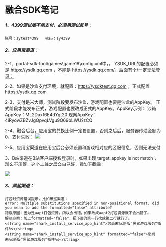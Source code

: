 # 融合SDK笔记

##### 1、4399测试版不能支付，必须用测试账号：

	账号：sytest4399   密码：sy4399

##### 2、应用宝渠道：
2-1、portal-sdk-tool\games\game18\config.xml中，<param name="YSDK_URL" value="https://ysdk.qq.com"/>。
YSDK_URL的配置必须是 https://ysdk.qq.com ，不能是 https://ysdk.qq.com/，后面有个/一定无法登录；

2-2、如果是沙盒支付环境，就配置：https://ysdktest.qq.com ，正式配置https://ysdk.qq.com

2-3、支付是米大师，测试阶段要发布沙盒，游戏配置也要是沙盒的AppKey。
正式阶段才能发布正式，游戏配置也要改成正式的AppKey。AppKey示例：
沙箱AppKey：ML2Daxf6E4dYgt20
现网AppKey：4iRyowZBZvJgQpvqLVgu9Q69bLWU9zCQ

2-4、融合后台，应用宝的兑换比例一定要设置，否则之后后，服务器传递金额为0，支付失败：
![](https://p0.ssl.qhimg.com/t01220f7e4224823b34.png)

2-5、应用宝渠道在应用宝后台必须设置和游戏相对应的区服信息，否则无法支付

3、B站渠道在B站客户端授权登录时，如果出现 target_appkey is not match ，那么不用管，这个上线之后会自己好，看如下截图：

![](https://p0.ssl.qhimg.com/t01e39f6f6b81c97cf5.png)

##### 3、黑鲨渠道：

	打包时资源错误提示，比如黑鲨渠道：
	error: Multiple substitutions specified in non-positional format; did you mean to add the formatted="false" attribute?
	错误原因：因为是aapt打包资源，所以会出错。如果改成aapt2打包资源就不会出错了。
	解决方案：加上formatted="false"，把下面的第一行改成第二行就行了。
	<string name="shark_install_service_app_hint">您尚未%s新版“黑鲨游戏服务”插件%s</string>
	<string name="shark_install_service_app_hint" formatted="false">您尚未%s新版“黑鲨游戏服务”插件%s</string>
